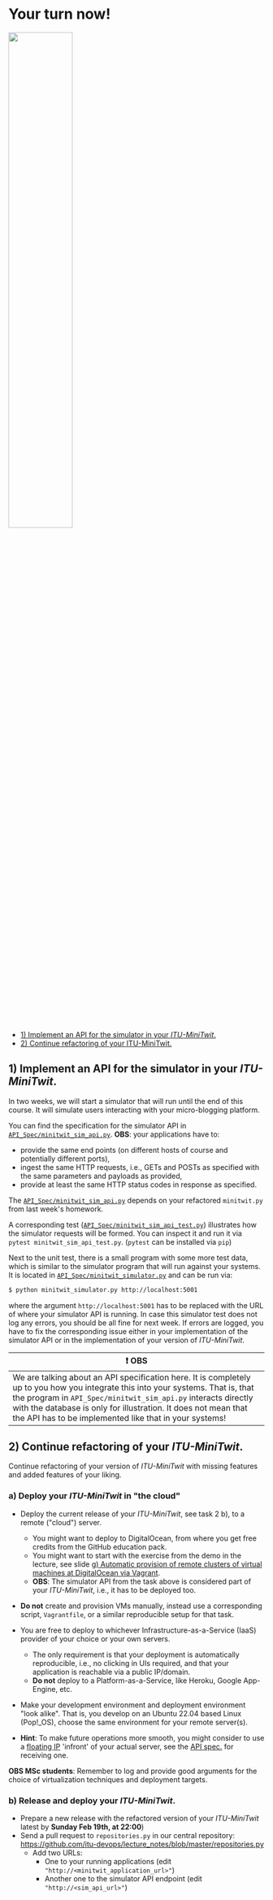 # Your turn now!

<img src="https://media.giphy.com/media/13GIgrGdslD9oQ/giphy.gif" width=50%/>

  - [1) Implement an API for the simulator in your _ITU-MiniTwit_.](#1-implement-an-api-for-the-simulator-in-your-itu-minitwit)
  - [2) Continue refactoring of your ITU-MiniTwit.](#2\)-Continue-refactoring-of-your-ITU-MiniTwit.)


## 1) Implement an API for the simulator in your _ITU-MiniTwit_.


In two weeks, we will start a simulator that will run until the end of this course. It will simulate users interacting with your micro-blogging platform.

You can find the specification for the simulator API in
[`API_Spec/minitwit_sim_api.py`](./API_Spec/minitwit_sim_api.py). **OBS**: your applications have to:

  - provide the same end points (on different hosts of course and potentially different ports),
  - ingest the same HTTP requests, i.e., GETs and POSTs as specified with the same parameters and payloads as provided,
  - provide at least the same HTTP status codes in response as specified.


The [`API_Spec/minitwit_sim_api.py`](./API_Spec/minitwit_sim_api_test.py) depends on your refactored `minitwit.py` from last week's homework.

A corresponding test ([`API_Spec/minitwit_sim_api_test.py`](./API_Spec/minitwit_sim_api_test.py)) illustrates how the simulator requests will be formed. You can inspect it and run it via `pytest minitwit_sim_api_test.py`.
(`pytest` can be installed via `pip`)

Next to the unit test, there is a small program with some more test data, which is similar to the simulator program that will run against your systems. It is located in [`API_Spec/minitwit_simulator.py`](API_Spec/minitwit_simulator.py) and can be run via:

```bash
$ python minitwit_simulator.py http://localhost:5001
```

where the argument `http://localhost:5001` has to be replaced with the URL of where your simulator API is running. In case this simulator test does not log any errors, you should be all fine for next week. If errors are logged, you have to fix the corresponding issue either in your implementation of the simulator API or in the implementation of your version of _ITU-MiniTwit_.


| :exclamation:  **OBS**   |
|--------------------------|
| We are talking about an API specification here. It is completely up to you how you integrate this into your systems. That is, that the program in `API_Spec/minitwit_sim_api.py` interacts directly with the database is only for illustration. It does not mean that the API has to be implemented like that in your systems! |


## 2) Continue refactoring of your _ITU-MiniTwit_.

Continue refactoring of your version of _ITU-MiniTwit_ with missing features and added features of your liking.

### a) Deploy your _ITU-MiniTwit_ in "the cloud"

  * Deploy the current release of your _ITU-MiniTwit_, see task 2 b), to a remote ("cloud") server.
    - You might want to deploy to DigitalOcean, from where you get free credits from the GitHub education pack.
    - You might want to start with the exercise from the demo in the lecture, see slide [g) Automatic provision of remote clusters of virtual machines at DigitalOcean via Vagrant](./Slides.md#g-Automatic-provision-of-remote-clusters-of-virtual-machines-at-DigitalOcean-via-Vagrant).
    - **OBS**: The simulator API from the task above is considered part of your _ITU-MiniTwit_, i.e., it has to be deployed too.
  * **Do not** create and provision VMs manually, instead use a corresponding script, `Vagrantfile`, or a similar reproducible setup for that task.

  * You are free to deploy to whichever Infrastructure-as-a-Service (IaaS) provider of your choice or your own servers.
    - The only requirement is that your deployment is automatically reproducible, i.e., no clicking in UIs required, and that your application is reachable via a public IP/domain.
    - **Do not** deploy to a Platform-as-a-Service, like Heroku, Google App-Engine, etc.

  * Make your development environment and deployment environment "look alike". That is, you develop on an Ubuntu 22.04 based Linux (Pop!_OS), choose the same environment for your remote server(s).

  * **Hint**: To make future operations more smooth, you might consider to use a [floating IP](https://docs.digitalocean.com/products/networking/floating-ips/) 'infront' of your actual server, see the [API spec.](https://docs.digitalocean.com/reference/api/api-reference/#tag/Floating-IPs) for receiving one.


**OBS MSc students**: Remember to log and provide good arguments for the choice of virtualization techniques and deployment targets.


### b) Release and deploy your _ITU-MiniTwit_.

  * Prepare a new release with the refactored version of your _ITU-MiniTwit_ latest by **Sunday Feb 19th, at 22:00**)
  * Send a pull request to `repositories.py` in our central repository: https://github.com/itu-devops/lecture_notes/blob/master/repositories.py
    - Add two URLs:
      * One to your running applications (edit `"http://<minitwit_application_url>"`)
      * Another one to the simulator API endpoint (edit `"http://<sim_api_url>"`)
